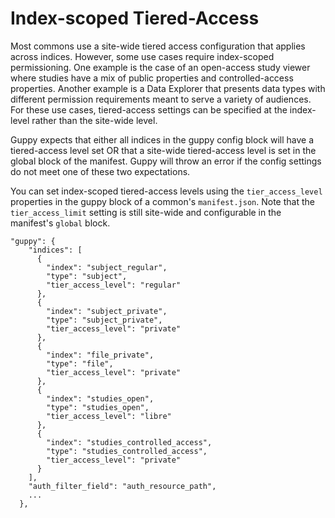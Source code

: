 # Index-scoped Tiered-Access

Most commons use a site-wide tiered access configuration that applies across indices. However, some use cases require index-scoped permissioning. One example is the case of an open-access study viewer where studies have a mix of public properties and controlled-access properties. Another example is a Data Explorer that presents data types with different permission requirements meant to serve a variety of audiences. For these use cases, tiered-access settings can be specified at the index-level rather than the site-wide level. 

Guppy expects that either all indices in the guppy config block will have a tiered-access level set OR that a site-wide tiered-access level is set in the global block of the manifest. Guppy will throw an error if the config settings do not meet one of these two expectations.

You can set index-scoped tiered-access levels using the `tier_access_level` properties in the guppy block of a common's `manifest.json`. Note that the `tier_access_limit` setting is still site-wide and configurable in the manifest's `global` block.
```
"guppy": {
    "indices": [
      {
        "index": "subject_regular",
        "type": "subject",
	    "tier_access_level": "regular"
      },
      {
        "index": "subject_private",
        "type": "subject_private",
	    "tier_access_level": "private"
      },
      {
        "index": "file_private",
        "type": "file",
	    "tier_access_level": "private"
      },
      {
        "index": "studies_open",
        "type": "studies_open",
	    "tier_access_level": "libre"
      },
      {
        "index": "studies_controlled_access",
        "type": "studies_controlled_access",
	    "tier_access_level": "private"
      }
    ],
    "auth_filter_field": "auth_resource_path",
    ...
  },
```
